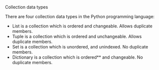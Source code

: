 Collection data types

There are four collection data types in the Python programming language:

- List is a collection which is ordered and changeable. Allows duplicate members.
- Tuple is a collection which is ordered and unchangeable. Allows duplicate members.
- Set is a collection which is unordered, and unindexed. No duplicate members.
- Dictionary is a collection which is ordered** and changeable. No duplicate members.

